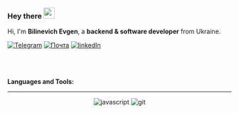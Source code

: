 ### Hey there <img src="https://media.giphy.com/media/hvRJCLFzcasrR4ia7z/giphy.gif" width="25px" height="25px">

Hi, I'm <b>Bilinevich Evgen</b>, a <b>backend & software developer</b> from Ukraine.

<!-- <a href="https://www.linkedin.com/in/bilinevichevgen/">
<!--   <img align="left" alt="Linkedin" width="35px" src="https://github.com/feden2906/icons/blob/main/linkedin.png" /> -->
<!-- </a> -->
<!-- <a href="mailto:zhenya.bill@gmail.com">
  <img align="left" alt="Mail" width="35px" src="https://github.com/feden2906/icons/blob/main/gmail.png" />
</a> -->
<!-- <br> -->
<!-- <br> -->

[<img alt="Telegram" src="https://img.shields.io/badge/Telegram-2CA5E0?style=for-the-badge&logo=telegram&logoColor=white" />][telegram]
[<img alt="Почта" href="mailto:zhenya.bill@gmail.com" src="https://img.shields.io/badge/Gmail-D14836?style=for-the-badge&logo=gmail&logoColor=white" />][gmail]
[<img alt="linkedIn" src="https://img.shields.io/badge/LinkedIn-0077B5?style=for-the-badge&logo=linkedin&logoColor=white" />][linkedIn]


[telegram]: https://t.me/zhenya_bill
[gmail]: mailto:zhenya.bill@gmail.com
[linkedIn]: https://www.linkedin.com/in/bilinevichevgen



<br>
<br>
<br>
<b>Languages and Tools:</b>  
<br>

<!-- <code><img width="25px" src="https://cdn.freebiesupply.com/logos/large/2x/webstorm-icon-logo-png-transparent.png" /></code>
<code><img height="25" title="JavaScript" src="https://raw.githubusercontent.com/github/explore/80688e429a7d4ef2fca1e82350fe8e3517d3494d/topics/javascript/javascript.png"></code>
<code><img height="25" title="TypeScript" src="https://raw.githubusercontent.com/github/explore/80688e429a7d4ef2fca1e82350fe8e3517d3494d/topics/typescript/typescript.png"></code>
<code><img height="25" title="React" src="https://raw.githubusercontent.com/github/explore/80688e429a7d4ef2fca1e82350fe8e3517d3494d/topics/react/react.png"></code>
<code><img height="25" title="NodeJs" src="https://raw.githubusercontent.com/github/explore/80688e429a7d4ef2fca1e82350fe8e3517d3494d/topics/nodejs/nodejs.png"></code>
<code><img height="25" title="MongoDB" src="https://1000logos.net/wp-content/uploads/2020/08/MongoDB-Emblem.jpg"></code>
<code><img height="25" title="MySQL" src="https://github.com/feden2906/icons/blob/main/skils/MySQL.png"></code>
<code><img height="25" title="Git" src="https://raw.githubusercontent.com/github/explore/80688e429a7d4ef2fca1e82350fe8e3517d3494d/topics/git/git.png"></code>
<code><img height="25px" title="GitHub" src="https://raw.githubusercontent.com/github/explore/78df643247d429f6cc873026c0622819ad797942/topics/github/github.png" /></code> -->
<!-- [![My Skills](https://skills.thijs.gg/icons?i=js,ts,nodejs,express,nestjs,mongodb,postgres,prisma,docker,git,react&theme=light)](https://skills.thijs.gg) -->
<!-- <h3 align="left">Languages and Tools:</h3> -->

---

<div align="center">
<!-- <img src="https://raw.githubusercontent.com/devicons/devicon/master/icons/javascript/javascript-original.svg" alt="javascript" width="50" height="50"/> -->
<!-- <img alt="javascript" src="https://img.shields.io/badge/JS-D14836?style=for-the-badge&logo=javascript&logoColor=white" /> -->
<img alt="javascript" src="https://skillicons.dev/icons?i=js,ts,nodejs,nestjs,express,mongodb,postgresql,redis,prisma,react,redux" />
<!-- <img src="https://github.com/devicons/devicon/blob/master/icons/typescript/typescript-original.svg" alt="typescript" width="50" height="50"/> -->
<!-- <img alt="typescript" src="https://skillicons.dev/icons?i=ts" /> -->
<!-- <img src="https://raw.githubusercontent.com/devicons/devicon/master/icons/nodejs/nodejs-plain.svg" alt="nodejs" width="50" height="50"/> -->
<!-- <img alt="nodejs" src="https://skillicons.dev/icons?i=nodejs" /> -->
<!-- <img src="https://github.com/devicons/devicon/blob/master/icons/nestjs/nestjs-plain.svg" alt="nestjs" width="50" height="50"/> -->
<!-- <img alt="nestjs" src="https://skillicons.dev/icons?i=nestjs" /> -->
<!-- <img src="https://raw.githubusercontent.com/devicons/devicon/master/icons/express/express-original.svg" alt="express" width="50" height="50"/> --> 
<!-- <img alt="express" src="https://skillicons.dev/icons?i=express" /> -->
<!-- <img src="https://github.com/devicons/devicon/blob/master/icons/docker/docker-plain.svg" alt="docker" width="60" height="60"/> -->
<!-- <img alt="docker" src="https://skillicons.dev/icons?i=docker" /> -->
<!-- <img src="https://www.vectorlogo.zone/logos/git-scm/git-scm-icon.svg" alt="git" width="40" height="40"/> </a> -->
<img alt="git" src="https://skillicons.dev/icons?i=git,github,githubactions,docker,linux,grafana,prometheus,postman,nx" />
<!-- <img alt="github" src="https://skillicons.dev/icons?i=github" /> -->
<!-- <img alt="githubactions" src="https://skillicons.dev/icons?i=githubactions" /> -->
<!-- <img src="https://raw.githubusercontent.com/devicons/devicon/master/icons/linux/linux-original.svg" alt="linux" width="50" height="50"/> -->
<!-- <img alt="linux" src="https://skillicons.dev/icons?i=linux" />  -->
<!-- <img src="https://raw.githubusercontent.com/devicons/devicon/master/icons/mongodb/mongodb-original.svg" alt="mongodb" width="50" height="50"/> -->
<!-- <img alt="mongodb" src="https://skillicons.dev/icons?i=mongodb" />  -->
<!-- <img src="https://raw.githubusercontent.com/devicons/devicon/master/icons/postgresql/postgresql-original.svg" alt="postgresql" width="50" height="50"/> -->
<!-- <img alt="postgresql" src="https://skillicons.dev/icons?i=postgresql" />  -->
<!-- <img src="https://raw.githubusercontent.com/devicons/devicon/master/icons/redis/redis-original.svg" alt="redis" width="50" height="50"/> -->
<!-- <img alt="prisma" src="https://skillicons.dev/icons?i=prisma" /> -->
<!-- <img alt="redis" src="https://skillicons.dev/icons?i=redis" /> -->
<!-- <img src="https://raw.githubusercontent.com/devicons/devicon/master/icons/react/react-original.svg" alt="react" width="50" height="50"/> -->
<!-- <img alt="react" src="https://skillicons.dev/icons?i=react" /> -->
<!-- <img src="https://raw.githubusercontent.com/devicons/devicon/master/icons/redux/redux-original.svg" alt="redux" width="50" height="50"/> -->
<!-- <img alt="redux" src="https://skillicons.dev/icons?i=redux" /> -->
<!-- <img src="https://raw.githubusercontent.com/devicons/devicon/master/icons/yarn/yarn-original.svg" alt="redux" width="50" height="50"/>  -->
<!-- <img src="https://api.nuget.org/v3-flatcontainer/yarnpkg.yarn/1.7.0/icon" alt="redux" width="100" height="50"/>  -->
<!-- <img src="https://www.vectorlogo.zone/logos/getpostman/getpostman-icon.svg" alt="postman" width="50" height="50"/>  -->
<!-- <img alt="postman" src="https://skillicons.dev/icons?i=postman" /> -->
<!-- <img alt="grafana" src="https://skillicons.dev/icons?i=grafana" /> -->
<!-- <img alt="prometheus" src="https://skillicons.dev/icons?i=prometheus" /> -->
</div>


<!-- <img src="https://raw.githubusercontent.com/devicons/devicon/master/icons/html5/html5-original-wordmark.svg" alt="html5" width="40" height="40"/> -->
<!-- <img src="https://www.svgrepo.com/show/303229/microsoft-sql-server-logo.svg" alt="mssql" width="40" height="40"/> -->
<!-- <img src="https://www.svgrepo.com/show/303229/microsoft-sql-server-logo.svg" alt="mssql" width="40" height="40"/> -->
<!-- <img src="https://raw.githubusercontent.com/devicons/devicon/master/icons/mysql/mysql-original-wordmark.svg" alt="mysql" width="40" height="40"/> -->
<!-- <a href="https://www.python.org" target="_blank" rel="noreferrer"> <img src="https://raw.githubusercontent.com/devicons/devicon/master/icons/python/python-original.svg" alt="python" width="40" height="40"/> </a>  -->
<!-- <a href="https://reactnative.dev/" target="_blank" rel="noreferrer"> <img src="https://reactnative.dev/img/header_logo.svg" alt="reactnative" width="40" height="40"/> </a> -->
<!-- <a href="https://firebase.google.com/" target="_blank" rel="noreferrer"> <img src="https://www.vectorlogo.zone/logos/firebase/firebase-icon.svg" alt="firebase" width="40" height="40"/> </a> -->
<!-- <a href="https://gulpjs.com" target="_blank" rel="noreferrer"> <img src="https://raw.githubusercontent.com/devicons/devicon/master/icons/gulp/gulp-plain.svg" alt="gulp" width="40" height="40"/> </a> -->
<!-- <a href="https://heroku.com" target="_blank" rel="noreferrer"> <img src="https://www.vectorlogo.zone/logos/heroku/heroku-icon.svg" alt="heroku" width="40" height="40"/> </a> -->
<!-- <a href="https://jestjs.io" target="_blank" rel="noreferrer"> <img src="https://www.vectorlogo.zone/logos/jestjsio/jestjsio-icon.svg" alt="jest" width="40" height="40"/> </a> -->
<!-- <a href="https://sass-lang.com" target="_blank" rel="noreferrer"> -->
<!-- <p> <img src="https://github-readme-stats.vercel.app/api?username=great-start&show_icons=true" alt="myGitStats" /> -->



<br>

<!-- <p><img align="center" src="https://github-readme-stats.vercel.app/api/top-langs?username=great-start&show_icons=true&locale=en&layout=compact" alt="emrekrt1655" /></p>
<!-- <p> <img src="https://github-readme-stats.vercel.app/api?username=great-start&show_icons=true" alt="myGitStats" /> -->
